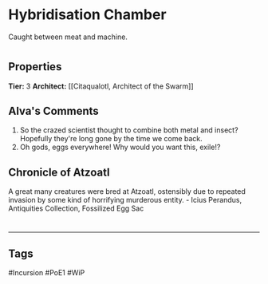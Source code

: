 # Hybridisation Chamber
Caught between meat and machine.

#
## Properties
**Tier:** 3
**Architect:** [[Citaqualotl, Architect of the Swarm]]
## Alva's Comments
1. So the crazed scientist thought to combine both metal and insect? Hopefully they're long gone by the time we come back.
2. Oh gods, eggs everywhere! Why would you want this, exile!?
## Chronicle of Atzoatl
A great many creatures were bred at Atzoatl, ostensibly due to repeated invasion by some kind of horrifying murderous entity. - Icius Perandus, Antiquities Collection, Fossilized Egg Sac

#
---
## Tags
#Incursion
#PoE1
#WiP

